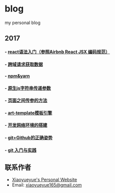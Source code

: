 blog
====

my personal blog

## 2017
#### - [react语法入门（参照Airbnb React JSX 编码规范）](https://github.com/xiaoyueyue165/blog/issues/9)
#### - [跨域请求获取数据](https://github.com/xiaoyueyue165/blog/issues/8)
#### - [npm&yarn](https://github.com/xiaoyueyue165/blog/issues/7)
#### - [原生js字符串传递参数](https://github.com/xiaoyueyue165/blog/issues/6)
#### - [页面之间传参的方法](https://github.com/xiaoyueyue165/blog/issues/5)
#### - [art-template模板引擎](https://github.com/xiaoyueyue165/blog/issues/4)
#### - [开发网络环境的搭建](https://github.com/xiaoyueyue165/blog/issues/3)
#### - [git+Github的正确姿势 ](https://github.com/xiaoyueyue165/blog/issues/2)
#### - [git 入门与实践 ](https://github.com/xiaoyueyue165/blog/issues/1)


## 联系作者
- [Xiaoyueyue's Personal Website](http://xiaoyueyue.org/)
- Email: xiaoyueyue165@gmail.com



